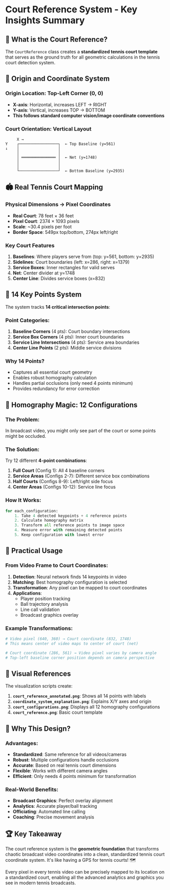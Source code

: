 # Court Reference System - Key Insights Summary

## 🎾 What is the Court Reference?

The `CourtReference` class creates a **standardized tennis court template** that serves as the ground truth for all geometric calculations in the tennis court detection system.

## 📐 Origin and Coordinate System

### **Origin Location**: Top-Left Corner (0, 0)
- **X-axis**: Horizontal, increases LEFT → RIGHT  
- **Y-axis**: Vertical, increases TOP → BOTTOM
- **This follows standard computer vision/image coordinate conventions**

### **Court Orientation**: Vertical Layout
```
     X →
Y    ┌─────────────────┐  ← Top Baseline (y=561)
↓    │                 │
     │                 │
     │ ═══════════════ │  ← Net (y=1748) 
     │                 │
     │                 │
     └─────────────────┘  ← Bottom Baseline (y=2935)
```

## 🏟️ Real Tennis Court Mapping

### **Physical Dimensions → Pixel Coordinates**
- **Real Court**: 78 feet × 36 feet
- **Pixel Court**: 2374 × 1093 pixels  
- **Scale**: ~30.4 pixels per foot
- **Border Space**: 549px top/bottom, 274px left/right

### **Key Court Features**
1. **Baselines**: Where players serve from (top: y=561, bottom: y=2935)
2. **Sidelines**: Court boundaries (left: x=286, right: x=1379)  
3. **Service Boxes**: Inner rectangles for valid serves
4. **Net**: Center divider at y=1748
5. **Center Line**: Divides service boxes (x=832)

## 🎯 14 Key Points System

The system tracks **14 critical intersection points**:

### **Point Categories**:
1. **Baseline Corners** (4 pts): Court boundary intersections
2. **Service Box Corners** (4 pts): Inner court boundaries  
3. **Service Line Intersections** (4 pts): Service area boundaries
4. **Center Line Points** (2 pts): Middle service divisions

### **Why 14 Points?**
- Captures all essential court geometry
- Enables robust homography calculation
- Handles partial occlusions (only need 4 points minimum)
- Provides redundancy for error correction

## 🔄 Homography Magic: 12 Configurations

### **The Problem**: 
In broadcast video, you might only see part of the court or some points might be occluded.

### **The Solution**: 
Try 12 different **4-point combinations**:

1. **Full Court** (Config 1): All 4 baseline corners
2. **Service Areas** (Configs 2-7): Different service box combinations  
3. **Half Courts** (Configs 8-9): Left/right side focus
4. **Center Areas** (Configs 10-12): Service line focus

### **How It Works**:
```python
for each_configuration:
    1. Take 4 detected keypoints + 4 reference points
    2. Calculate homography matrix 
    3. Transform all reference points to image space
    4. Measure error with remaining detected points
    5. Keep configuration with lowest error
```

## 🧭 Practical Usage

### **From Video Frame to Court Coordinates**:
1. **Detection**: Neural network finds 14 keypoints in video
2. **Matching**: Best homography configuration is selected
3. **Transformation**: Any pixel can be mapped to court coordinates
4. **Applications**: 
   - Player position tracking
   - Ball trajectory analysis  
   - Line call validation
   - Broadcast graphics overlay

### **Example Transformations**:
```python
# Video pixel (640, 360) → Court coordinate (832, 1748)
# This means center of video maps to center of court (net)

# Court coordinate (286, 561) → Video pixel varies by camera angle
# Top-left baseline corner position depends on camera perspective
```

## 🎨 Visual References

The visualization scripts create:

1. **`court_reference_annotated.png`**: Shows all 14 points with labels
2. **`coordinate_system_explanation.png`**: Explains X/Y axes and origin
3. **`court_configurations.png`**: Displays all 12 homography configurations
4. **`court_reference.png`**: Basic court template

## 🔧 Why This Design?

### **Advantages**:
- **Standardized**: Same reference for all videos/cameras
- **Robust**: Multiple configurations handle occlusions
- **Accurate**: Based on real tennis court dimensions
- **Flexible**: Works with different camera angles
- **Efficient**: Only needs 4 points minimum for transformation

### **Real-World Benefits**:
- **Broadcast Graphics**: Perfect overlay alignment
- **Analytics**: Accurate player/ball tracking
- **Officiating**: Automated line calling
- **Coaching**: Precise movement analysis

## 🏆 Key Takeaway

The court reference system is the **geometric foundation** that transforms chaotic broadcast video coordinates into a clean, standardized tennis court coordinate system. It's like having a GPS for tennis courts! 🗺️

Every pixel in every tennis video can be precisely mapped to its location on a standardized court, enabling all the advanced analytics and graphics you see in modern tennis broadcasts.
